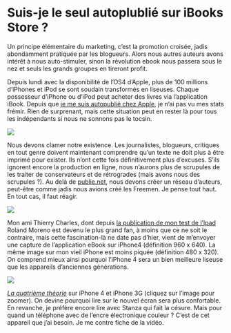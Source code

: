 # Suis-je le seul autoplublié sur iBooks Store&nbsp;?

Un principe élémentaire du marketing, c’est la promotion croisée, jadis abondamment pratiquée par les blogueurs. Alors nous autres auteurs avons intérêt à nous auto-stimuler, sinon la révolution ebook nous passera sous le nez et seuls les grands groupes en tireront profit.<span id="more-17250"></span>

Depuis lundi avec la disponibilité de l’OS4 d’Apple, plus de 100 millions d’iPhones et iPod se sont soudain transformés en liseuses. Chaque possesseur d’iPhone ou d’iPod peut acheter des livres via l’application iBook. Depuis que [je me suis autopublié chez Apple](https://tcrouzet.com/2010/05/28/crouzet-dans-le-top-vente-ipad/), je n’ai pas vu mes stats frémir. Rien de surprenant, mais cette situation peut en rester là pour tous les indépendants si nous ne sonnons pas le tocsin.

![](https://tcrouzet.com/images_tc/2010/06/ip421.png)

Nous devons clamer notre existence. Les journalistes, blogueurs, critiques en tout genre doivent maintenant comprendre qu’un texte ne doit plus à être imprimé pour exister. Ils n’ont cette fois définitivement plus d’excuses. S’ils ignorent encore la production en ligne, nous n’aurons plus de scrupules de les traiter de conservateurs et de rétrogrades (mais avons nous des scrupules ?). Au delà de [publie.net](http://publie.net), nous devons créer un réseau d’auteurs, peut-être comme jadis nous avions créé les Freemen. Je pense tout haut. En tout cas, il faut réagir.

![](https://tcrouzet.com/images_tc/2010/06/ip41.png)

Mon ami Thierry Charles, dont depuis [la publication de mon test de l’Ipad](https://tcrouzet.com/2010/04/27/l%E2%80%99ipad-revolutionnera-t-il-l%E2%80%99edition/) Roland Moreno est devenu le plus grand fan, à moins que ce ne soit le contraire, mais cette fascination-là ne date pas d’hier, vient de m’envoyer une capture de l’application eBook sur iPhone4 (définition 960 x 640). La même image sur mon vieil iPhone est moins piquée (définition 480 x 320). On comprend mieux ainsi pourquoi l’iPhone 4 sera un bien meilleure liseuse que les appareils d’anciennes générations.

![](https://tcrouzet.com/images_tc/2010/06/iph7.png)

[*La quatrième théorie*](https://tcrouzet.com/la-quatrieme-theorie/) sur iPhone 4 et iPhone 3G (cliquez sur l’image pour zoomer). On devine pourquoi lire sur le nouvel écran sera plus confortable. En revanche, je préfère encore lire avec Stanza qui fait la césure. Mais pour quand un téléphone avec de l’encre électronique couleur ? C’est de cet appareil que j’ai besoin. Je me contre fiche de la vidéo.
